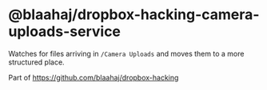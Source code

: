 # @blaahaj/dropbox-hacking-camera-uploads-service

Watches for files arriving in `/Camera Uploads` and moves them to a more structured place.

Part of https://github.com/blaahaj/dropbox-hacking
